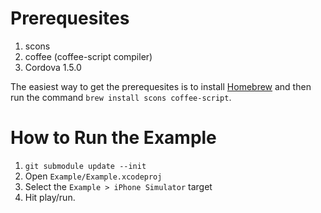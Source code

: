 # Prerequesites

1. scons
2. coffee (coffee-script compiler)
3. Cordova 1.5.0

The easiest way to get the prerequesites is to install
[Homebrew](http://mxcl.github.com/homebrew/) and then run the command `brew
install scons coffee-script`.

# How to Run the Example

1. `git submodule update --init`
2. Open `Example/Example.xcodeproj`
3. Select the `Example > iPhone Simulator` target
4. Hit play/run.
